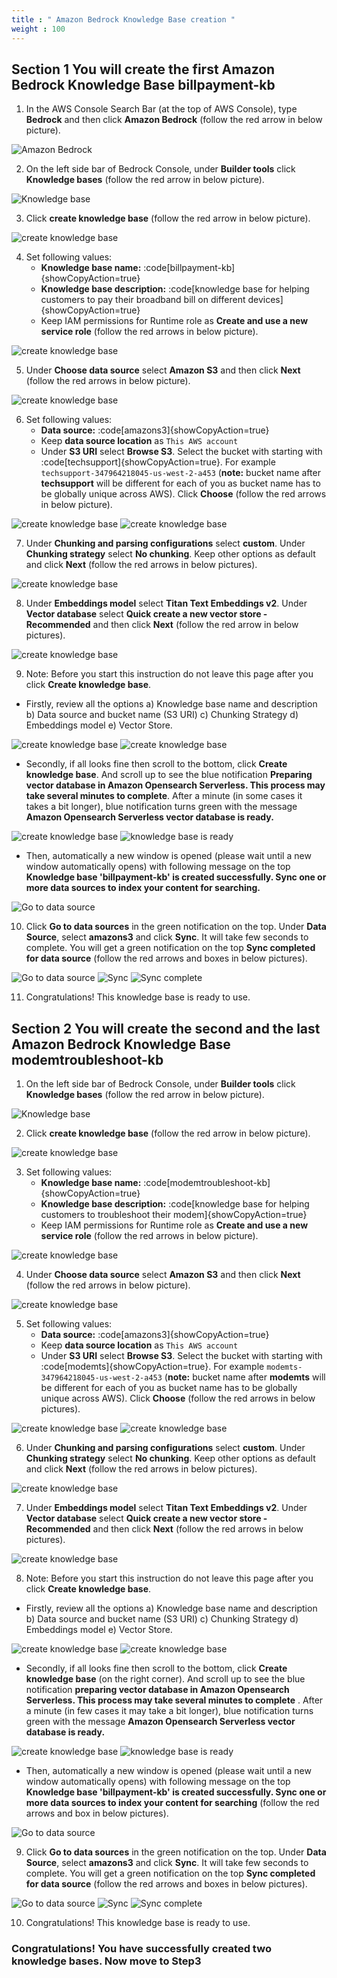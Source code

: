 ```yaml
---
title : " Amazon Bedrock Knowledge Base creation "
weight : 100
---
```

## Section 1 You will create the first Amazon Bedrock Knowledge Base **billpayment-kb**

1. In the AWS Console Search Bar (at the top of AWS Console), type **Bedrock** and then click **Amazon Bedrock** (follow the red arrow in below picture).

![Amazon Bedrock](/static/module2images/br.png)

2. On the left side bar of Bedrock Console, under **Builder tools** click **Knowledge bases** (follow the red arrow in below picture). 

![Knowledge base](/static/module2images/kb.png)

3. Click **create knowledge base** (follow the red arrow in below picture).

![create knowledge base](/static/module2images/createkb.png)

4. Set following values:
   - **Knowledge base name:** :code[billpayment-kb]{showCopyAction=true}
   - **Knowledge base description:** :code[knowledge base for helping customers to pay their broadband bill on different devices]{showCopyAction=true}
   - Keep IAM permissions for Runtime role as **Create and use a new service role** (follow the red arrows in below picture). 

![create knowledge base](/static/module2images/kb1.png)

5. Under **Choose data source** select **Amazon S3** and then click **Next** (follow the red arrows in below picture).

![create knowledge base](/static/module2images/bsp12.png)

6. Set following values:
   - **Data source:** :code[amazons3]{showCopyAction=true} 
   - Keep **data source location** as `This AWS account` 
   - Under **S3 URI** select **Browse S3**. Select the bucket with starting with :code[techsupport]{showCopyAction=true}. For example  `techsupport-347964218045-us-west-2-a453` (**note:** bucket name after **techsupport** will be different for each of you as bucket name has to be globally unique across AWS). Click **Choose** (follow the red arrows in below picture).

![create knowledge base](/static/module2images/bsp32.png)
![create knowledge base](/static/module2images/nfta71.png)

7. Under **Chunking and parsing configurations** select **custom**. Under **Chunking strategy** select **No chunking**. Keep other options as default and click **Next** (follow the red arrows in below pictures).

![create knowledge base](/static/module2images/chunk.png)

8. Under **Embeddings model** select **Titan Text Embeddings v2**. Under **Vector database** select **Quick create a new vector store - Recommended** and then click **Next** (follow the red arrow in below pictures).

![create knowledge base](/static/module2images/embed.png)

9. Note: Before you start this instruction do not leave this page after you click **Create knowledge base**. 
 - Firstly, review all the options a) Knowledge base name and description b) Data source and bucket name (S3 URI) c) Chunking Strategy d) Embeddings model e) Vector Store.

![create knowledge base](/static/module2images/nfta120.png)
![create knowledge base](/static/module2images/nfta121.png)

 - Secondly, if all looks fine then scroll to the bottom, click **Create knowledge base**. And scroll up to see the blue notification **Preparing vector database in Amazon Opensearch Serverless. This process may take several minutes to complete**. After a minute (in some  cases it takes a bit longer), blue notification turns green with the message **Amazon Opensearch Serverless vector database is ready.**

![create knowledge base](/static/module2images/aoss.png)
![knowledge base is ready](/static/module2images/aossready.png)

 - Then, automatically a new window is opened (please wait until a new window automatically opens) with following message on the top **Knowledge base 'billpayment-kb' is created successfully. Sync one or more data sources to index your content for searching.**
 
![Go to data source](/static/module2images/nfta72.png)

10. Click **Go to data sources** in the green notification on the top. Under **Data Source**,  select **amazons3** and click **Sync**. It will take few seconds to complete. You will get a green notification on the top **Sync completed for data source** (follow the red arrows and boxes in below pictures). 

![Go to data source](/static/module2images/nfta72.png)
![Sync](/static/module2images/sync.png)
![Sync complete](/static/module2images/syncomp.png)

11. Congratulations! This knowledge base is ready to use.

## Section 2 You will create the second and the last Amazon Bedrock Knowledge Base **modemtroubleshoot-kb**

1. On the left side bar of Bedrock Console, under **Builder tools** click **Knowledge bases** (follow the red arrow in below picture).

![Knowledge base](/static/module2images/kb.png)

2. Click **create knowledge base** (follow the red arrow in below picture). 

![create knowledge base](/static/module2images/createkb.png)

3. Set following values:
   - **Knowledge base name:** :code[modemtroubleshoot-kb]{showCopyAction=true}
   - **Knowledge base description:** :code[knowledge base for helping customers to troubleshoot their modem]{showCopyAction=true}
   - Keep IAM permissions for Runtime role as **Create and use a new service role** (follow the red arrows in below picture). 

![create knowledge base](/static/module2images/mkb.png)

4. Under **Choose data source** select **Amazon S3** and then click **Next** (follow the red arrows in below picture).

![create knowledge base](/static/module2images/bsp12.png)

5. Set following values:
   - **Data source:** :code[amazons3]{showCopyAction=true}
   - Keep **data source location** as `This AWS account` 
   - Under **S3 URI** select **Browse S3**. Select the bucket with starting with :code[modemts]{showCopyAction=true}. For example  `modemts-347964218045-us-west-2-a453` (**note:** bucket name after **modemts** will be different for each of you as    bucket name has to be globally unique across AWS). Click **Choose** (follow the red arrows in below pictures).

![create knowledge base](/static/module2images/bsp32.png)
![create knowledge base](/static/module2images/nfta73.png)

6. Under **Chunking and parsing configurations** select **custom**. Under **Chunking strategy** select **No chunking**. Keep other options as default and click **Next** (follow the red arrows in below pictures).

![create knowledge base](/static/module2images/chunk.png)

7. Under **Embeddings model** select **Titan Text Embeddings v2**. Under **Vector database** select **Quick create a new vector store - Recommended** and then click **Next** (follow the red arrows in below pictures).

![create knowledge base](/static/module2images/embed.png)

8. Note: Before you start this instruction do not leave this page after you click **Create knowledge base**. 
 - Firstly, review all the options a) Knowledge base name and description b) Data source and bucket name (S3 URI) c) Chunking Strategy d) Embeddings model e) Vector Store.

![create knowledge base](/static/module2images/nfta150.png)
![create knowledge base](/static/module2images/nfta74.png)

 - Secondly, if all looks fine then scroll to the bottom, click **Create knowledge base** (on the right corner). And scroll up to see the blue notification **preparing vector database in Amazon Opensearch Serverless. This process may take several minutes to complete** . After a minute (in few cases it may take a bit longer), blue notification turns green with the message **Amazon Opensearch Serverless vector database is ready.**

![create knowledge base](/static/module2images/maoss.png)
![knowledge base is ready](/static/module2images/maossready.png)

 - Then, automatically a new window is opened (please wait until a new window automatically opens) with following message on the top **Knowledge base 'billpayment-kb' is created successfully. Sync one or more data sources to index your content for searching** (follow the red arrows and box in below pictures). 

![Go to data source](/static/module2images/mds.png)

9. Click **Go to data sources** in the green notification on the top. Under **Data Source**,  select **amazons3** and click **Sync**. It will take few seconds to complete. You will get a green notification on the top **Sync completed for data source** (follow the red arrows and boxes in below pictures). 

![Go to data source](/static/module2images/mds.png)
![Sync](/static/module2images/msync.png)
![Sync complete](/static/module2images/msyncomp.png)

10. Congratulations! This knowledge base is ready to use. 

### Congratulations! You have successfully created two knowledge bases. Now move to Step3